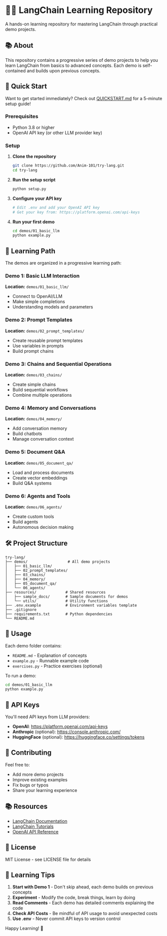 # 🦜🔗 LangChain Learning Repository

A hands-on learning repository for mastering LangChain through practical demo projects.

## 📚 About

This repository contains a progressive series of demo projects to help you learn LangChain from basics to advanced concepts. Each demo is self-contained and builds upon previous concepts.

## 🚀 Quick Start

Want to get started immediately? Check out [QUICKSTART.md](QUICKSTART.md) for a 5-minute setup guide!

### Prerequisites
- Python 3.8 or higher
- OpenAI API key (or other LLM provider key)

### Setup

1. **Clone the repository**
   ```bash
   git clone https://github.com/Anim-101/try-lang.git
   cd try-lang
   ```

2. **Run the setup script**
   ```bash
   python setup.py
   ```

3. **Configure your API key**
   ```bash
   # Edit .env and add your OpenAI API key
   # Get your key from: https://platform.openai.com/api-keys
   ```

4. **Run your first demo**
   ```bash
   cd demos/01_basic_llm
   python example.py
   ```

## 📖 Learning Path

The demos are organized in a progressive learning path:

### Demo 1: Basic LLM Interaction
**Location:** `demos/01_basic_llm/`
- Connect to OpenAI/LLM
- Make simple completions
- Understanding models and parameters

### Demo 2: Prompt Templates
**Location:** `demos/02_prompt_templates/`
- Create reusable prompt templates
- Use variables in prompts
- Build prompt chains

### Demo 3: Chains and Sequential Operations
**Location:** `demos/03_chains/`
- Create simple chains
- Build sequential workflows
- Combine multiple operations

### Demo 4: Memory and Conversations
**Location:** `demos/04_memory/`
- Add conversation memory
- Build chatbots
- Manage conversation context

### Demo 5: Document Q&A
**Location:** `demos/05_document_qa/`
- Load and process documents
- Create vector embeddings
- Build Q&A systems

### Demo 6: Agents and Tools
**Location:** `demos/06_agents/`
- Create custom tools
- Build agents
- Autonomous decision making

## 🛠️ Project Structure

```
try-lang/
├── demos/                  # All demo projects
│   ├── 01_basic_llm/
│   ├── 02_prompt_templates/
│   ├── 03_chains/
│   ├── 04_memory/
│   ├── 05_document_qa/
│   └── 06_agents/
├── resources/             # Shared resources
│   ├── sample_docs/       # Sample documents for demos
│   └── utils/             # Utility functions
├── .env.example           # Environment variables template
├── .gitignore
├── requirements.txt       # Python dependencies
└── README.md
```

## 📝 Usage

Each demo folder contains:
- `README.md` - Explanation of concepts
- `example.py` - Runnable example code
- `exercises.py` - Practice exercises (optional)

To run a demo:
```bash
cd demos/01_basic_llm
python example.py
```

## 🔑 API Keys

You'll need API keys from LLM providers:
- **OpenAI**: https://platform.openai.com/api-keys
- **Anthropic** (optional): https://console.anthropic.com/
- **HuggingFace** (optional): https://huggingface.co/settings/tokens

## 🤝 Contributing

Feel free to:
- Add more demo projects
- Improve existing examples
- Fix bugs or typos
- Share your learning experience

## 📚 Resources

- [LangChain Documentation](https://python.langchain.com/)
- [LangChain Tutorials](https://python.langchain.com/docs/tutorials/)
- [OpenAI API Reference](https://platform.openai.com/docs/api-reference)

## 📄 License

MIT License - see LICENSE file for details

## 🎯 Learning Tips

1. **Start with Demo 1** - Don't skip ahead, each demo builds on previous concepts
2. **Experiment** - Modify the code, break things, learn by doing
3. **Read Comments** - Each demo has detailed comments explaining the code
4. **Check API Costs** - Be mindful of API usage to avoid unexpected costs
5. **Use .env** - Never commit API keys to version control

Happy Learning! 🚀
